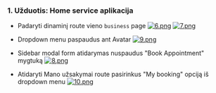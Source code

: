 ### 1. Užduotis: Home service aplikacija

- Padaryti dinaminį route vieno `business` page [![6.png](https://i.postimg.cc/hG9y7ghY/6.png)](https://postimg.cc/2qSFPsQd)
  [![7.png](https://i.postimg.cc/520VVHTz/7.png)](https://postimg.cc/fJ6F7bwW)

- Dropdown menu paspaudus ant Avatar [![9.png](https://i.postimg.cc/66fJ4LNR/9.png)](https://postimg.cc/G9tSZDth)

- Sidebar modal form atidarymas nuspaudus "Book Appointment" mygtuką [![8.png](https://i.postimg.cc/7YPv3GxR/8.png)](https://postimg.cc/pyS1xd5Q)

- Atidaryti Mano užsakymai route pasirinkus "My booking" opciją iš dropdown menu [![10.png](https://i.postimg.cc/ZnZGD06C/10.png)](https://postimg.cc/S2T1nSTh)
